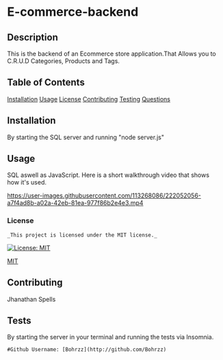 # E-commerce-backend

## Description

This is the backend of an Ecommerce store application.That Allows you to C.R.U.D Categories, Products and Tags.

## Table of Contents

[Installation](#installation)
[Usage](#usage)
[License](#license)
[Contributing](#contributing)
[Testing](#tsets)
[Questions](#questions)

## Installation

By starting the SQL server and running "node server.js"

## Usage

SQL aswell as JavaScript.
Here is a short walkthrough video that shows how it's used.


https://user-images.githubusercontent.com/113268086/222052056-a7f4ad8b-a02a-42eb-81ea-977f86b2e4e3.mp4


### License

    _This project is licensed under the MIT license._

[![License: MIT](https://img.shields.io/badge/License-MIT-yellow.svg)](https://opensource.org/licenses/MIT)

[MIT](#license)

## Contributing

Jhanathan Spells

## Tests

By starting the server in your terminal and running the tests via Insomnia.

    #Github Username: [Bohrzz](http://github.com/Bohrzz)
